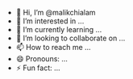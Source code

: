 - 👋 Hi, I’m @malikchialam
- 👀 I’m interested in ...
- 🌱 I’m currently learning ...
- 💞️ I’m looking to collaborate on ...
- 📫 How to reach me ...
- 😄 Pronouns: ...
- ⚡ Fun fact: ...

<!---
malikchialam/malikchialam is a ✨ special ✨ repository because its `README.md` (this file) appears on your GitHub profile.
You can click the Preview link to take a look at your changes.
--->
